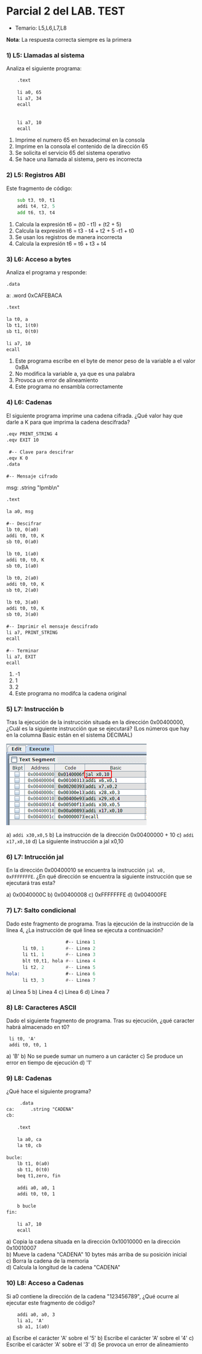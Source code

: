 # Parcial 2 del LAB. TEST
* Temario: L5,L6,L7,L8

**Nota**: La respuesta correcta siempre es la primera


### 1) L5: Llamadas al sistema

Analiza el siguiente programa:

```
	.text
	
	li a0, 65
	li a7, 34
	ecall
	
	
	li a7, 10
	ecall
```

1. Imprime el numero 65 en hexadecimal en la consola
2. Imprime en la consola el contenido de la dirección 65
3. Se solicita el servicio 65 del sistema operativo
4. Se hace una llamada al sistema, pero es incorrecta

### 2) L5: Registros ABI

Este fragmento de código:

```asm
	sub t3, t0, t1  
	addi t4, t2, 5
	add t6, t3, t4
```	
	
1. Calcula la expresión t6 = (t0 - t1) + (t2 + 5)
2. Calcula la expresión t6 = t3 - t4 + t2 + 5 -t1 + t0
3. Se usan los registros de manera incorrecta
4. Calcula la expresión t6 = t6 + t3 + t4

### 3) L6: Acceso a bytes

Analiza el programa y responde:

	.data
a:	.word 0xCAFEBACA
	
	.text
	
	la t0, a
	lb t1, 1(t0)
	sb t1, 0(t0)
	
	li a7, 10
	ecall 
	
1. Este programa escribe en el byte de menor peso de la variable a el valor 0xBA
2. No modifica la variable a, ya que es una palabra
3. Provoca un error de alineamiento
4. Este programa no ensambla correctamente


### 4) L6: Cadenas

El siguiente programa imprime una cadena cifrada. ¿Qué valor hay que darle a K para que imprima la cadena descifrada?

	.eqv PRINT_STRING 4
	.eqv EXIT 10
	
	 #-- Clave para descifrar
	.eqv K 0
	.data
	
	#-- Mensaje cifrado
msg:	.string "Ipmb\n"

	.text
	
	la a0, msg
	
	#-- Descifrar
	lb t0, 0(a0)
	addi t0, t0, K
	sb t0, 0(a0)
	
	lb t0, 1(a0)
	addi t0, t0, K
	sb t0, 1(a0)
	
	lb t0, 2(a0)
	addi t0, t0, K
	sb t0, 2(a0)
	
	lb t0, 3(a0)
	addi t0, t0, K
	sb t0, 3(a0)
	
	#-- Imprimir el mensaje descifrado
	li a7, PRINT_STRING
	ecall

	#-- Terminar
	li a7, EXIT
	ecall 


1.  -1
2.  1
3.  2
4.  Este programa no modifca la cadena original


### 5) L7: Instrucción b

Tras la ejecución de la instrucción situada en la dirección 0x00400000, ¿Cuál es la siguiente instrucción que se ejecutará? (Los números que hay en la columna Basic están en el sistema DECIMAL)

![](L7-1.png)

a) `addi x30,x0,5`
b) La instrucción de la dirección 0x00400000 + 10
c) `addi x17,x0,10`
d) La siguiente instrucción a jal x0,10

### 6) L7: Intrucción jal

En la dirección 0x00400010 se encuentra la instrucción `jal x0, 0xFFFFFFFE`. ¿En qué dirección se encuentra la siguiente instrucción que se ejecutará tras esta?

a)  0x0040000C
b)  0x00400008
c)  0xFFFFFFFE
d)  0x004000FE

### 7) L7: Salto condicional
  Dado este fragmento de programa. Tras la ejecución de la instrucción de la  línea 4, ¿La instrucción de qué linea se ejecuta a continuación?

```asm
                      #-- Linea 1
      li t0, 1        #-- Linea 2
      li t1, 1        #-- Linea 3
      blt t0,t1, hola #-- Linea 4
      li t2, 2        #-- Linea 5
hola:                 #-- Linea 6
      li t3, 3        #-- Linea 7      
```

a) Línea 5
b) Línea 4
c) Línea 6
d) Línea 7

### 8) L8: Caracteres ASCII

Dado el siguiente fragmento de programa. Tras su ejecución, ¿qué caracter habrá almacenado en t0?

```
 li t0, 'A'
 addi t0, t0, 1
```

a) 'B'
b) No se puede sumar un numero a un carácter
c) Se produce un error en tiempo de ejecución
d) '1'

### 9) L8: Cadenas

¿Qué hace el siguiente programa?

```
	 .data
ca:      .string "CADENA"
cb: 

	.text
	
	la a0, ca
	la t0, cb

bucle:			
	lb t1, 0(a0)
	sb t1, 0(t0)
	beq t1,zero, fin

	addi a0, a0, 1
	addi t0, t0, 1

	b bucle
fin:
	
	li a7, 10
	ecall
```

a) Copia la cadena situada en la dirección 0x10010000 en la dirección 0x10010007  
b) Mueve la cadena "CADENA" 10 bytes más arriba de su posición inicial  
c) Borra la cadena de la memoria  
d) Calcula la longitud de la cadena "CADENA"  


### 10) L8: Acceso a Cadenas

Si a0 contiene la dirección de la cadena "123456789", ¿Qué ocurre al ejecutar este fragmento de código?

```
	addi a0, a0, 3
	li a1, 'A'
	sb a1, 1(a0)
```

a) Escribe el carácter 'A' sobre el '5'
b) Escribe el carácter 'A' sobre el '4'
c) Escribe el carácter 'A' sobre el '3'
d) Se provoca un error de alineamiento

